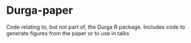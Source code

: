 # Durga-paper
Code relating to, but not part of, the Durga R package. Includes code to generate figures from the paper or to use in talks
